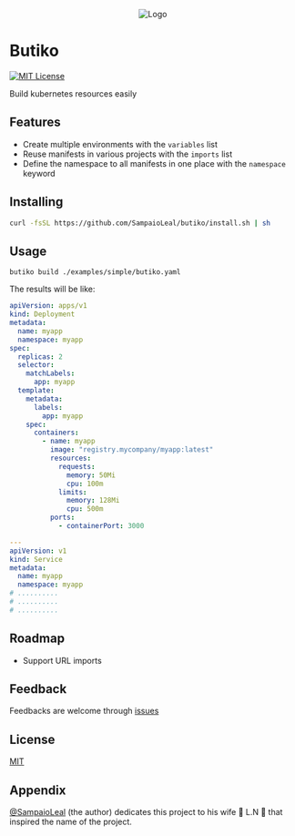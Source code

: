 <center>

![Logo](https://img.pikbest.com/element_our/20220405/bg/1c936d8b550cd.png!bw700)

</center>

# Butiko

[![MIT License](https://img.shields.io/badge/License-MIT-green.svg)](https://choosealicense.com/licenses/mit/)

Build kubernetes resources easily

## Features

- Create multiple environments with the `variables` list
- Reuse manifests in various projects with the `imports` list
- Define the namespace to all manifests in one place with the `namespace` keyword

## Installing

```bash
curl -fsSL https://github.com/SampaioLeal/butiko/install.sh | sh
```

## Usage

```shell
butiko build ./examples/simple/butiko.yaml
```

The results will be like:

```yaml
apiVersion: apps/v1
kind: Deployment
metadata:
  name: myapp
  namespace: myapp
spec:
  replicas: 2
  selector:
    matchLabels:
      app: myapp
  template:
    metadata:
      labels:
        app: myapp
    spec:
      containers:
        - name: myapp
          image: "registry.mycompany/myapp:latest"
          resources:
            requests:
              memory: 50Mi
              cpu: 100m
            limits:
              memory: 128Mi
              cpu: 500m
          ports:
            - containerPort: 3000

---
apiVersion: v1
kind: Service
metadata:
  name: myapp
  namespace: myapp
# ..........
# ..........
# ..........
```

## Roadmap

- Support URL imports

<!--
## FAQ

#### Questão 1

Resposta 1

#### Questão 2

Resposta 2 -->

## Feedback

Feedbacks are welcome through [issues](https://github.com/SampaioLeal/butiko/issues)

## License

[MIT](https://choosealicense.com/licenses/mit/)

## Appendix

[@SampaioLeal](https://www.github.com/SampaioLeal) (the author) dedicates this project to his wife 💖 L.N 💖 that inspired the name of the project.
